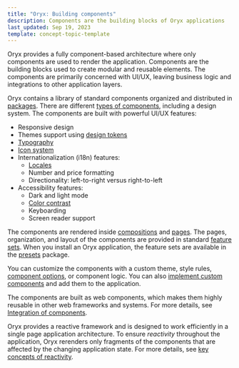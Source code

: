 ```yaml
---
title: "Oryx: Building components"
description: Components are the building blocks of Oryx applications
last_updated: Sep 19, 2023
template: concept-topic-template
---
```


Oryx provides a fully component-based architecture where only components are used to render the application. Components are the building blocks used to create modular and reusable elements. The components are primarily concerned with UI/UX, leaving business logic and integrations to other application layers.

Oryx contains a library of standard components organized and distributed in [packages](/docs/oryx/getting-started/oryx-packages.md). There are different [types of components](/docs/oryx/building-components/oryx-component-types.md), including a design system. The components are built with powerful UI/UX features:

- Responsive design
- Themes support using [design tokens](/docs/oryx/building-applications/styling/oryx-design-tokens.md)
- [Typography](/docs/oryx/building-applications/styling/oryx-typography.md)
- [Icon system](/docs/oryx/building-applications/styling/oryx-icon-system.md)
- Internationalization (i18n) features:
  - [Locales](/docs/oryx/architecture/dependency-injection/oryx-service-layer.md)
  - Number and price formatting
  - Directionality: left-to-right versus right-to-left
- Accessibility features:
  - Dark and light mode
  - [Color contrast](/docs/oryx/building-applications/styling/oryx-color-system.md)
  - Keyboarding
  - Screen reader support

The components are rendered inside [compositions](/docs/oryx/building-pages/oryx-compositions.md) and [pages](/docs/oryx/building-pages/oryx-pages.md). The pages, organization, and layout of the components are provided in standard [feature sets](/docs/oryx/oryx-feature-sets.md). When you install an Oryx application, the feature sets are available in the [presets](/docs/oryx/building-applications/oryx-presets.md) package.

You can customize the components with a custom theme, style rules, [component options](/docs/oryx/building-components/oryx-managing-component-options.md), or component logic. You can also [implement custom components](/docs/oryx/building-components/oryx-implementing-components.md) and add them to the application.

The components are built as web components, which makes them highly reusable in other web frameworks and systems. For more details, see [Integration of components](/docs/oryx/building-components/oryx-integrating-components.html).

Oryx provides a reactive framework and is designed to work efficiently in a single page application architecture. To ensure _reactivity_ throughout the application, Oryx rerenders only  fragments of the components that are affected by the changing application state. For more details, see [key concepts of reactivity](/docs/oryx/architecture/reactivity/key-concepts-of-reactivity.html).

